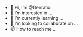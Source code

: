 - 👋 Hi, I’m @Genratix
- 👀 I’m interested in ...
- 🌱 I’m currently learning ...
- 💞️ I’m looking to collaborate on ...
- 📫 How to reach me ...

<!---
Genratix/Genratix is a ✨ special ✨ repository because its `README.md` (this file) appears on your GitHub profile.
You can click the Preview link to take a look at your changes.
--->
